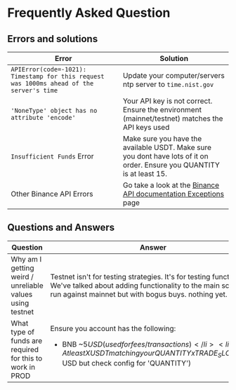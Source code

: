 # Frequently Asked Question

## 

## Errors and solutions


| Error   |   Solution |
|----------|-------------|
| `APIError(code=-1021): Timestamp for this request was 1000ms ahead of the server's time` |  Update your computer/servers ntp server to `time.nist.gov` |
|`'NoneType' object has no attribute 'encode'`| Your API key is not correct. Ensure the environment (mainnet/testnet) matches the API keys used |
|`Insufficient Funds` Error| Make sure you have the available USDT. Make sure you dont have lots of it on order. Ensure you QUANTITY is at least 15. |
| Other Binance API Errors| Go take a look at the [Binance API documentation Exceptions](https://github.com/binance/binance-spot-api-docs/blob/master/errors.md) page |

## Questions and Answers

| Question   |   Answer |
|----------|-------------|
|Why am I getting weird / unreliable values using testnet|  Testnet isn't for testing strategies. It's for testing functionality. We've talked about adding functionality to the main script to run against mainnet but with bogus buys. nothing yet. |
| What type of funds are required for this to work in PROD |  Ensure you account has the following: <ul><li>BNB ~$5 USD (used for fees / transactions)</li><li>Atleast X USDT matching your QUANTITYxTRADE_SLOTS  (>$15 USD but check config for 'QUANTITY')</li></ul> |




